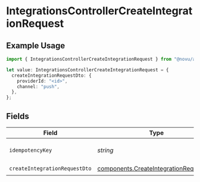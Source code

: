 # IntegrationsControllerCreateIntegrationRequest

## Example Usage

```typescript
import { IntegrationsControllerCreateIntegrationRequest } from "@novu/api/models/operations";

let value: IntegrationsControllerCreateIntegrationRequest = {
  createIntegrationRequestDto: {
    providerId: "<id>",
    channel: "push",
  },
};
```

## Fields

| Field                                                                                            | Type                                                                                             | Required                                                                                         | Description                                                                                      |
| ------------------------------------------------------------------------------------------------ | ------------------------------------------------------------------------------------------------ | ------------------------------------------------------------------------------------------------ | ------------------------------------------------------------------------------------------------ |
| `idempotencyKey`                                                                                 | *string*                                                                                         | :heavy_minus_sign:                                                                               | A header for idempotency purposes                                                                |
| `createIntegrationRequestDto`                                                                    | [components.CreateIntegrationRequestDto](../../models/components/createintegrationrequestdto.md) | :heavy_check_mark:                                                                               | N/A                                                                                              |